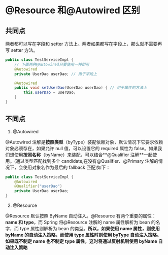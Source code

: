 # @Resource 和@Autowired 区别

## 共同点

两者都可以写在字段和 setter 方法上。两者如果都写在字段上，那么就不需要再写 setter 方法。

```java
public class TestServiceImpl {
    // 下面两种@Autowired只要使用一种即可
    @Autowired
    private UserDao userDao; // 用于字段上

    @Autowired
    public void setUserDao(UserDao userDao) { // 用于属性的方法上
        this.userDao = userDao;
    }
}
```

## 不同点

1. @Autowired

@Autowired 注解是**按照类型**（byType）装配依赖对象，默认情况下它要求依赖对象必须存在，如果允许 null 值，可以设置它的 required 属性为 false。如果我们想使用**按照名称**（byName）来装配，可以结合**@Qualifier 注解**一起使用。(通过类型匹配找到多个 candidate,在没有@Qualifier、@Primary 注解的情况下，会使用对象名作为最后的 fallback 匹配)如下：

```java
public class TestServiceImpl {
    @Autowired
    @Qualifier("userDao")
    private UserDao userDao;
}
```

2. @Resource

@Resource 默认按照 ByName 自动注入。@Resource 有两个重要的属性：**name 和 type**，而 Spring 将@Resource 注解的 name 属性解析为 bean 的名字，而 type 属性则解析为 bean 的类型。**所以，如果使用 name 属性，则使用 byName 的自动注入策略，而使用 type 属性时则使用 byType 自动注入策略。如果既不制定 name 也不制定 type 属性，这时将通过反射机制使用 byName 自动注入策略**
